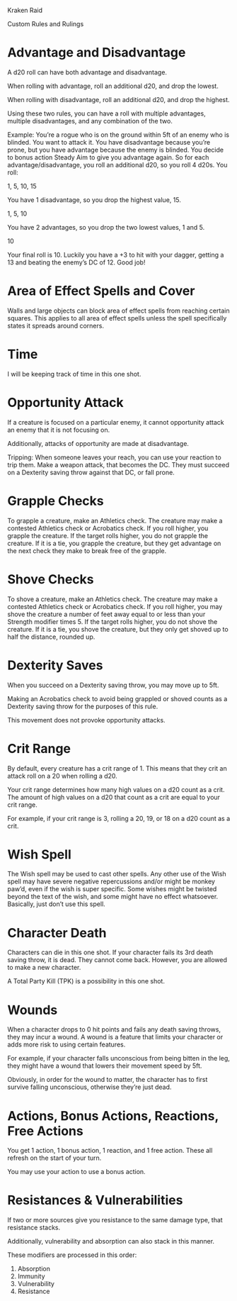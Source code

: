 Kraken Raid

Custom Rules and Rulings

# Advantage and Disadvantage

A d20 roll can have both advantage and disadvantage.

When rolling with advantage, roll an additional d20, and drop the lowest.

When rolling with disadvantage, roll an additional d20, and drop the highest.

Using these two rules, you can have a roll with multiple advantages, multiple disadvantages, and any combination of the two.

Example: You’re a rogue who is on the ground within 5ft of an enemy who is blinded. You want to attack it. You have disadvantage because you’re prone, but you have advantage because the enemy is blinded. You decide to bonus action Steady Aim to give you advantage again. So for each advantage/disadvantage, you roll an additional d20, so you roll 4 d20s. You roll:

1, 5, 10, 15

You have 1 disadvantage, so you drop the highest value, 15.

1, 5, 10

You have 2 advantages, so you drop the two lowest values, 1 and 5.

10

Your final roll is 10. Luckily you have a +3 to hit with your dagger, getting a 13 and beating the enemy’s DC of 12. Good job!

# Area of Effect Spells and Cover

Walls and large objects can block area of effect spells from reaching certain squares. This applies to all area of effect spells unless the spell specifically states it spreads around corners.

# Time

I will be keeping track of time in this one shot.

# Opportunity Attack

If a creature is focused on a particular enemy, it cannot opportunity attack an enemy that it is not focusing on.

Additionally, attacks of opportunity are made at disadvantage.

Tripping: When someone leaves your reach, you can use your reaction to trip them. Make a weapon attack, that becomes the DC. They must succeed on a Dexterity saving throw against that DC, or fall prone.

# Grapple Checks

To grapple a creature, make an Athletics check. The creature may make a contested Athletics check or Acrobatics check. If you roll higher, you grapple the creature. If the target rolls higher, you do not grapple the creature. If it is a tie, you grapple the creature, but they get advantage on the next check they make to break free of the grapple.

# Shove Checks

To shove a creature, make an Athletics check. The creature may make a contested Athletics check or Acrobatics check. If you roll higher, you may shove the creature a number of feet away equal to or less than your Strength modifier times 5. If the target rolls higher, you do not shove the creature. If it is a tie, you shove the creature, but they only get shoved up to half the distance, rounded up.

# Dexterity Saves

When you succeed on a Dexterity saving throw, you may move up to 5ft.

Making an Acrobatics check to avoid being grappled or shoved counts as a Dexterity saving throw for the purposes of this rule.

This movement does not provoke opportunity attacks.

# Crit Range

By default, every creature has a crit range of 1. This means that they crit an attack roll on a 20 when rolling a d20.

Your crit range determines how many high values on a d20 count as a crit. The amount of high values on a d20 that count as a crit are equal to your crit range.

For example, if your crit range is 3, rolling a 20, 19, or 18 on a d20 count as a crit.

# Wish Spell

The Wish spell may be used to cast other spells. Any other use of the Wish spell may have severe negative repercussions and/or might be monkey paw’d, even if the wish is super specific. Some wishes might be twisted beyond the text of the wish, and some might have no effect whatsoever. Basically, just don’t use this spell.

# Character Death

Characters can die in this one shot. If your character fails its 3rd death saving throw, it is dead. They cannot come back. However, you are allowed to make a new character.

A Total Party Kill (TPK) is a possibility in this one shot.

# Wounds

When a character drops to 0 hit points and fails any death saving throws, they may incur a wound. A wound is a feature that limits your character or adds more risk to using certain features.

For example, if your character falls unconscious from being bitten in the leg, they might have a wound that lowers their movement speed by 5ft.

Obviously, in order for the wound to matter, the character has to first survive falling unconscious, otherwise they’re just dead.

# Actions, Bonus Actions, Reactions, Free Actions

You get 1 action, 1 bonus action, 1 reaction, and 1 free action. These all refresh on the start of your turn.

You may use your action to use a bonus action.

# Resistances & Vulnerabilities

If two or more sources give you resistance to the same damage type, that resistance stacks.

Additionally, vulnerability and absorption can also stack in this manner.

These modifiers are processed in this order:

1.  Absorption
2.  Immunity
3.  Vulnerability
4.  Resistance
